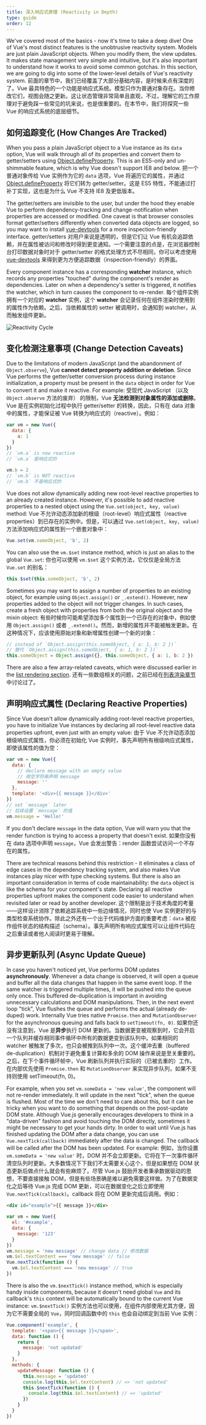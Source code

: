 ```yaml
---
title: 深入响应式原理 (Reactivity in Depth)
type: guide
order: 12
---
```


We've covered most of the basics - now it's time to take a deep dive! One of Vue's most distinct features is the unobtrusive reactivity system. Models are just plain JavaScript objects. When you modify them, the view updates. It makes state management very simple and intuitive, but it's also important to understand how it works to avoid some common gotchas. In this section, we are going to dig into some of the lower-level details of Vue's reactivity system.
前面的章节中，我们已经覆盖了大部分基础内容，是时候来点有深度的了。Vue 最具特色的一个功能是响应式系统。模型只作为普通对象存在。当你修改它们，视图会随之更新。这让状态管理非常简单且直观，不过，理解它的工作原理对于避免踩一些常见的坑来说，也是很重要的。在本节中，我们将探究一些 Vue 的响应式系统的底层细节。

## 如何追踪变化 (How Changes Are Tracked)

When you pass a plain JavaScript object to a Vue instance as its `data` option, Vue will walk through all of its properties and convert them to getter/setters using [Object.defineProperty](https://developer.mozilla.org/en-US/docs/Web/JavaScript/Reference/Global_Objects/Object/defineProperty). This is an ES5-only and un-shimmable feature, which is why Vue doesn't support IE8 and below.
把一个普通对象传给 Vue 实例作为它的 `data` 选项，Vue 将遍历它的属性，并通过 [Object.defineProperty](https://developer.mozilla.org/en-US/docs/Web/JavaScript/Reference/Global_Objects/Object/defineProperty) 将它们转为 getter/setter。这是 ES5 特性，不能通过打补丁实现，这也是为什么 Vue 不支持 IE8 及更低版本。

The getter/setters are invisible to the user, but under the hood they enable Vue to perform dependency-tracking and change-notification when properties are accessed or modified. One caveat is that browser consoles format getter/setters differently when converted data objects are logged, so you may want to install [vue-devtools](https://github.com/vuejs/vue-devtools) for a more inspection-friendly interface.
getter/setters 对用户来说是透明的，但是它们让 Vue 有机会追踪依赖，并在属性被访问和修改时得到更变通知。一个需要注意的点是，在浏览器控制台打印数据对象时对于 getter/setter 的格式处理方式不尽相同，你可以考虑使用 [vue-devtools](https://github.com/vuejs/vue-devtools) 来得到更为方便追踪数据（inspection-friendly）的界面。

Every component instance has a corresponding **watcher** instance, which records any properties "touched" during the component's render as dependencies. Later on when a dependency's setter is triggered, it notifies the watcher, which in turn causes the component to re-render.
每个组件实例拥有一个对应的 **watcher** 实例，这个 **watcher** 会记录任何在组件渲染时使用到的属性作为依赖。之后，当依赖属性的 setter 被调用时，会通知到 watcher，从而触发组件更新。

![Reactivity Cycle](/images/data.png)

## 变化检测注意事项 (Change Detection Caveats)

Due to the limitations of modern JavaScript (and the abandonment of `Object.observe`), Vue **cannot detect property addition or deletion**. Since Vue performs the getter/setter conversion process during instance initialization, a property must be present in the `data` object in order for Vue to convert it and make it reactive. For example:
受现代 JavaScript （以及 `Object.observe` 方法的废弃） 的限制，Vue **无法检测到对象属性的添加或删除**。Vue 是在实例初始化过程中执行 getter/setter 的转换，因此，只有在 data 对象中的属性，才能保证被 Vue 转换为响应式的（reactive）。例如：

``` js
var vm = new Vue({
  data: {
    a: 1
  }
})
// `vm.a` is now reactive
// `vm.a` 是响应式的

vm.b = 2
// `vm.b` is NOT reactive
// `vm.b` 不是响应式的
```

Vue does not allow dynamically adding new root-level reactive properties to an already created instance. However, it's possible to add reactive properties to a nested object using the `Vue.set(object, key, value)` method:
Vue 不允许动态添加新的根级（root-level）响应式属性（reactive properties）到已存在的实例中。但是，可以通过 `Vue.set(object, key, value)` 方法添加响应式的属性到一个嵌套对象中：

``` js
Vue.set(vm.someObject, 'b', 2)
```

You can also use the `vm.$set` instance method, which is just an alias to the global `Vue.set`:
你也可以使用 `vm.$set` 这个实例方法，它仅仅是全局方法 `Vue.set` 的别名：

``` js
this.$set(this.someObject, 'b', 2)
```

Sometimes you may want to assign a number of properties to an existing object, for example using `Object.assign()` or `_.extend()`. However, new properties added to the object will not trigger changes. In such cases, create a fresh object with properties from both the original object and the mixin object:
有些时候你可能希望添加多个属性到一个已存在的对象中，例如使用 `Object.assign()` 或者 `_.extend()`。然而，新增的属性并不能被触发更新。在这种情况下，应该使用原始对象和新增属性创建一个新的对象：

``` js
// instead of `Object.assign(this.someObject, { a: 1, b: 2 })`
// 替代 `Object.assign(this.someObject, { a: 1, b: 2 })`
this.someObject = Object.assign({}, this.someObject, { a: 1, b: 2 })
```

There are also a few array-related caveats, which were discussed earlier in the [list rendering section](/guide/list.html#Caveats).
还有一些数组相关的问题，之前已经在[列表渲染章节](/guide/list.html#)中讨论过了。

## 声明响应式属性 (Declaring Reactive Properties)

Since Vue doesn't allow dynamically adding root-level reactive properties, you have to initialize Vue instances by declaring all root-level reactive data properties upfront, even just with an empty value:
由于 Vue 不允许动态添加根级响应式属性，你必须在初始化 Vue 实例时，事先声明所有根级响应式属性，即使该属性的值为空：

```js
var vm = new Vue({
  data: {
    // declare message with an empty value
    // 用空字符串声明 message
    message: ''
  },
  template: '<div>{{ message }}</div>'
})
// set `message` later
// 后续设置 `message` 的值
vm.message = 'Hello!'

```

If you don't declare `message` in the data option, Vue will warn you that the render function is trying to access a property that doesn't exist.
如果你没有在 data 选项中声明 `message`，Vue 会发出警告：render 函数尝试访问一个不存在的属性。

There are technical reasons behind this restriction - it eliminates a class of edge cases in the dependency tracking system, and also makes Vue instances play nicer with type checking systems. But there is also an important consideration in terms of code maintainability: the `data` object is like the schema for your component's state. Declaring all reactive properties upfront makes the component code easier to understand when revisited later or read by another developer.
这个限制是出于技术角度的考量——这样设计消除了依赖追踪系统中一些边缘情况，同时也使 Vue 实例更好的与类型检查系统协作。除此之外还有一个出于代码维护方面的重要考虑：`data` 被视作组件状态的结构描述（schema）。事先声明所有响应式属性可以让组件代码在之后重读或者他人阅读时更易于理解。

## 异步更新队列 (Async Update Queue)

In case you haven't noticed yet, Vue performs DOM updates **asynchronously**. Whenever a data change is observed, it will open a queue and buffer all the data changes that happen in the same event loop. If the same watcher is triggered multiple times, it will be pushed into the queue only once. This buffered de-duplication is important in avoiding unnecessary calculations and DOM manipulations. Then, in the next event loop "tick", Vue flushes the queue and performs the actual (already de-duped) work. Internally Vue tries native `Promise.then` and `MutationObserver` for the asynchronous queuing and falls back to `setTimeout(fn, 0)`.
如果你还没有注意到，Vue 是**异步**执行 DOM 更新的。当数据更变被观察到时，它会开启一个队列并缓存相同事件循环中所有的数据更变到该队列中。如果相同的 watcher 被触发了多次，也只会被推到队列中一次。这个缓冲去重（buffered de-duplication）机制对于避免重复计算和多余的 DOM 操作来说是至关重要的。之后，在下个事件循环帧中，Vue 刷新队列并执行实际的（已被去重的）工作。在内部优先使用 `Promise.then` 和 `MutationObserver` 来实现异步队列，如果不支持则使用 setTimeout(fn, 0)。

For example, when you set `vm.someData = 'new value'`, the component will not re-render immediately. It will update in the next "tick", when the queue is flushed. Most of the time we don't need to care about this, but it can be tricky when you want to do something that depends on the post-update DOM state. Although Vue.js generally encourages developers to think in a "data-driven" fashion and avoid touching the DOM directly, sometimes it might be necessary to get your hands dirty. In order to wait until Vue.js has finished updating the DOM after a data change, you can use `Vue.nextTick(callback)` immediately after the data is changed. The callback will be called after the DOM has been updated. For example:
例如，当你设置 `vm.someData = 'new value'` 时，DOM 并不会立即更新。它将在下一次事件循环清空队列时更新。大多数情况下下我们不太需要关心这个，但是如果想在 DOM 状态更新后做点什么就会有些麻烦了。尽管 Vue.js 鼓励开发者秉承数据驱动的思想，不要直接接触 DOM，但是有些场景确是难以避免需要这样做。为了在数据变化之后等待 Vue.js 完成 DOM 更新，可以在数据变化之后立即使用 `Vue.nextTick(callback)`。callback 将在 DOM 更新完成后调用。例如：

``` html
<div id="example">{{ message }}</div>
```

```js
var vm = new Vue({
  el: '#example',
  data: {
    message: '123'
  }
})
vm.message = 'new message' // change data // 修改数据
vm.$el.textContent === 'new message' // false
Vue.nextTick(function () {
  vm.$el.textContent === 'new message' // true
})
```

There is also the `vm.$nextTick()` instance method, which is especially handy inside components, because it doesn't need global `Vue` and its callback's `this` context will be automatically bound to the current Vue instance:
`vm.$nextTick()` 实例方法也可以使用，在组件内部使用尤其方便，因为它不需要全局的 `Vue`，同时回调函数中的 `this` 也会自动绑定到当前 Vue 实例：

``` js
Vue.component('example', {
  template: '<span>{{ message }}</span>',
  data: function () {
    return {
      message: 'not updated'
    }
  },
  methods: {
    updateMessage: function () {
      this.message = 'updated'
      console.log(this.$el.textContent) // => 'not updated'
      this.$nextTick(function () {
        console.log(this.$el.textContent) // => 'updated'
      })
    }
  }
})
```